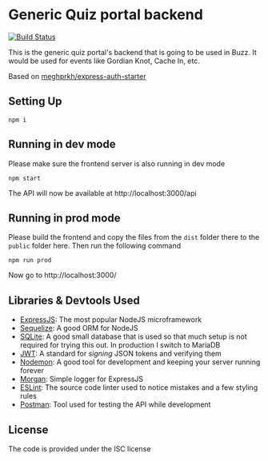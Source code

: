 # Generic Quiz portal backend

[![Build Status](https://travis-ci.org/felicity-buzz-2k16/quiz-portal-backend.svg?branch=master)](https://travis-ci.org/felicity-buzz-2k16/quiz-portal-backend)

This is the generic quiz portal's backend that is going to be used in Buzz. It would be used for events like Gordian Knot, Cache In, etc.

Based on [meghprkh/express-auth-starter](https://github.com/meghprkh/express-auth-starter)

## Setting Up
```
npm i
```

## Running in dev mode
Please make sure the frontend server is also running in dev mode
```
npm start
```
The API will now be available at http://localhost:3000/api

## Running in prod mode
Please build the frontend and copy the files from the `dist` folder there to the `public` folder here. Then run the following command
```
npm run prod
```
Now go to http://localhost:3000/

## Libraries & Devtools Used
- [ExpressJS](http://www.expressjs.com/): The most popular NodeJS microframework
- [Sequelize](http://docs.sequelizejs.com/en/latest/): A good ORM for NodeJS
- [SQLite](https://sqlite.org/): A good small database that is used so that much setup is not required for trying this out. In production I switch to MariaDB
- [JWT](https://jwt.io/): A standard for *signing* JSON tokens and verifying them
- [Nodemon](https://github.com/remy/nodemon): A good tool for development and keeping your server running forever
- [Morgan](https://github.com/expressjs/morgan): Simple logger for ExpressJS
- [ESLint](http://www.eslint.org/): The source code linter used to notice mistakes and a few styling rules
- [Postman](https://www.getpostman.com/): Tool used for testing the API while development

## License
The code is provided under the ISC license
